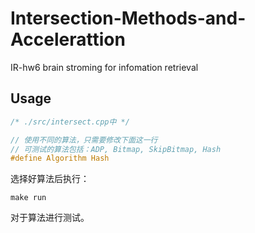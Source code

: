 # Intersection-Methods-and-Accelerattion
IR-hw6 brain stroming for infomation retrieval


## Usage

```c
/* ./src/intersect.cpp中 */

// 使用不同的算法，只需要修改下面这一行
// 可测试的算法包括：ADP, Bitmap, SkipBitmap, Hash
#define Algorithm Hash

```

选择好算法后执行：
```
make run
```
对于算法进行测试。